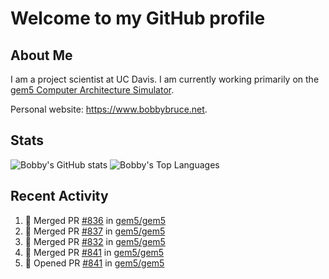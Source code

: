 # Welcome to my GitHub profile

## About Me

I am a project scientist at UC Davis. I am currently working primarily on the [gem5 Computer Architecture Simulator](https://github.com/gem5).

Personal website: <https://www.bobbybruce.net>.

## Stats

![Bobby's GitHub stats](https://github-readme-stats.vercel.app/api?username=bobbyrbruce&show_icons=true&theme=responsive&include_all_commits=true&count_private=true&show=reviews&disable_animations=true)
![Bobby's Top Languages ](https://github-readme-stats.vercel.app/api/top-langs/?username=bobbyrbruce&layout=compact&theme=responsive&count_private=true&langs_count=10&disable_animations=true)

## Recent Activity

<!--START_SECTION:activity-->
1. 🎉 Merged PR [#836](https://github.com/gem5/gem5/pull/836) in [gem5/gem5](https://github.com/gem5/gem5)
2. 🎉 Merged PR [#837](https://github.com/gem5/gem5/pull/837) in [gem5/gem5](https://github.com/gem5/gem5)
3. 🎉 Merged PR [#832](https://github.com/gem5/gem5/pull/832) in [gem5/gem5](https://github.com/gem5/gem5)
4. 🎉 Merged PR [#841](https://github.com/gem5/gem5/pull/841) in [gem5/gem5](https://github.com/gem5/gem5)
5. 💪 Opened PR [#841](https://github.com/gem5/gem5/pull/841) in [gem5/gem5](https://github.com/gem5/gem5)
<!--END_SECTION:activity-->
